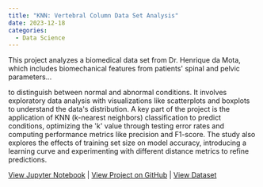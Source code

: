 ```yaml
---
title: "KNN: Vertebral Column Data Set Analysis"
date: 2023-12-18
categories:
  - Data Science
---
```


This project analyzes a biomedical data set from Dr. Henrique da Mota, which includes biomechanical features from patients' spinal and pelvic parameters...

<!--more-->

to distinguish between normal and abnormal conditions. It involves exploratory data analysis with visualizations like scatterplots and boxplots to understand the data's distribution. A key part of the project is the application of KNN (k-nearest neighbors) classification to predict conditions, optimizing the 'k' value through testing error rates and computing performance metrics like precision and F1-score. The study also explores the effects of training set size on model accuracy, introducing a learning curve and experimenting with different distance metrics to refine predictions.

[View Jupyter Notebook](https://nbviewer.org/github/Payapulli/Payapulli.github.io/blob/main/jupyter-notebooks/Vertebral-Column-Datset-KNN.ipynb) | 
[View Project on GitHub](URL_to_your_GitHub_repository) |
[View Dataset](https://archive.ics.uci.edu/dataset/212/vertebral+column)